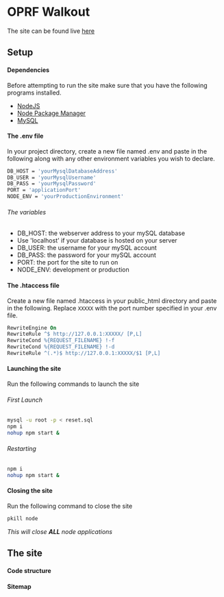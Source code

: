 # OPRF Walkout
The site can be found live [here](#)

## Setup

#### Dependencies
Before attempting to run the site make sure that you have the following programs installed.
* [NodeJS](https://nodejs.org)
* [Node Package Manager](https://www.npmjs.com)
* [MySQL](https://www.mysql.com)

#### The .env file
In your project directory, create a new file named .env and paste in the following along with any other environment variables you wish to declare.
```bash
DB_HOST = 'yourMysqlDatabaseAddress'
DB_USER = 'yourMysqlUsername'
DB_PASS = 'yourMysqlPassword'
PORT = 'applicationPort'
NODE_ENV = 'yourProductionEnvironment'
```
###### The variables
* DB_HOST: the webserver address to your mySQL database
 * Use 'localhost' if your database is hosted on your server
* DB_USER: the username for your mySQL account
* DB_PASS: the password for your mySQL account
* PORT: the port for the site to run on
* NODE_ENV: development or production

#### The .htaccess file
Create a new file named .htaccess in your public_html directory and paste in the following. Replace ```XXXXX``` with the port number specified in your .env file.
```apache
RewriteEngine On
RewriteRule ^$ http://127.0.0.1:XXXXX/ [P,L]
RewriteCond %{REQUEST_FILENAME} !-f
RewriteCond %{REQUEST_FILENAME} !-d
RewriteRule ^(.*)$ http://127.0.0.1:XXXXX/$1 [P,L]
```

#### Launching the site
Run the following commands to launch the site
###### First Launch
```bash
mysql -u root -p < reset.sql
npm i
nohup npm start &
```

###### Restarting
```bash
npm i
nohup npm start &
```

#### Closing the site
Run the following command to close the site
```bash
pkill node
```
*This will close **ALL** node applications*

## The site

#### Code structure


#### Sitemap
